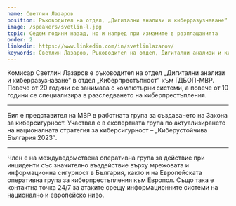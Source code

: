 ```yaml
---
name: Светлин Лазаров
position: Ръководител на отдел, „Дигитални анализи и киберразузнаване“ към Дирекция „Киберпрестъпност“, ГДБОП
image: /speakers/svetlin-l.jpg
topic: Седем години назад, но и напред при измамите в разплащанията
order: 2
linkedin: https://www.linkedin.com/in/svetlinlazarov/
keywords: Светлин Лазаров, Ръководител на отдел, Дигитални анализи и киберразузнаване, Дирекция Киберпрестъпност, ГДБОП, измами в разплащанията, компютърни системи, разследване на киберпрестъпления, МВР, Закон за киберсигурност, национална стратегия за киберсигурност, Киберустойчива България 2023, междуведомствена оперативна група, мрежова и информационна сигурност, Европейска оперативна група за киберпрестъпления, Европол, контактна точка 24/7, атаки срещу информационните системи
---
```


Комисар Светлин Лазаров е ръководител на отдел „Дигитални анализи и киберразузнаване” в
отдел „Киберпрестъпност” към ГДБОП-МВР. Повече от 20 години се занимава с компютърни
системи, а повече от 10 години се специализира в разследването на киберпрестъпления.

---

Бил е представител на МВР в работната група за създаването на Закона за киберсигурност. Участвал е
в експертната група по актуализирането на националната стратегия за киберсигурност –
„Киберустойчива България 2023″.

---

Член е на междуведомствена оперативна група за действие
при инциденти със значително въздействие върху мрежовата и информационна сигурност в
България, както и на Европейската оперативна група за киберпрестъпления към Европол. Също
така е контактна точка 24/7 за атаките срещу информационните системи на национално и
европейско ниво.
